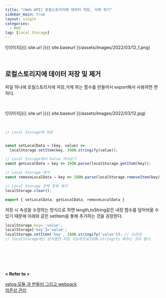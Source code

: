 ```yaml
---
title: "[Web API] 로컬스토리지에 데이터 저장, 삭제 하기"
sidebar_main: true
layout: single
categories: 
  - Web
tag: [Local Storage]
---
```



![이미지]({{ site.url }}{{ site.baseurl }}/assets/images/2022/03/12_1.png)  

<br />

## 로컬스토리지에 데이터 저장 및 제거

파일 하나에 로컬스토리지에 저장,삭제 하는 함수를 만들어서 export해서 사용하면 편하다.

<br />

![이미지]({{ site.url }}{{ site.baseurl }}/assets/images/2022/03/12.jpg)  

<br />

```js
// Local Storage에 저장


const setLocalData = (key, value) =>
  localStorage.setItem(key, JSON.stringify(value));

// Local Storage에서 Value 꺼내오기
const getLocalData = key => JSON.parse(localStorage.getItem(key));

// Local Storage 제거
const removeLocalData = key => JSON.parse(localStorage.removeItem(key));

// Local Storage 전체 항목 제거
localStorage.clear();

export { setLocalData, getLocalData, removeLocalData }
```

저장 시 속성을 수정하는 방식으로 하면 length,toString같은 내장 함수를 덮어씌울 수 있기 때문에
아래와 같은 setItem을 통해 추가하는 것을 권장한다.
```js
localStorage.key= 'value';
localStorage['key']='value';
localStorage.setItem('key', JSON.stringify('value')); // 👍권장
// localStorage에는 문자열만 저장 가능하므로JSON.stringify 해주는 것이 좋다.
```


<br /><br /><br /><br />

**< Refer to >**<br />

[velog:모듈 과 번들러 그리고 webpack](https://velog.io/@sunhwa508/%EB%AA%A8%EB%93%88-%EB%B2%88%EB%93%A4%EB%9F%AC-webpack)  
[의존성 관리](https://ui.toast.com/fe-guide/ko_DEPENDENCY-MANAGE)  
